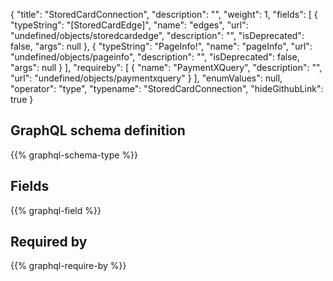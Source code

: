 {
  "title": "StoredCardConnection",
  "description": "",
  "weight": 1,
  "fields": [
    {
      "typeString": "[StoredCardEdge]",
      "name": "edges",
      "url": "undefined/objects/storedcardedge",
      "description": "",
      "isDeprecated": false,
      "args": null
    },
    {
      "typeString": "PageInfo!",
      "name": "pageInfo",
      "url": "undefined/objects/pageinfo",
      "description": "",
      "isDeprecated": false,
      "args": null
    }
  ],
  "requireby": [
    {
      "name": "PaymentXQuery",
      "description": "",
      "url": "undefined/objects/paymentxquery"
    }
  ],
  "enumValues": null,
  "operator": "type",
  "typename": "StoredCardConnection",
  "hideGithubLink": true
}
## GraphQL schema definition

{{% graphql-schema-type %}}

## Fields

{{% graphql-field %}}

## Required by

{{% graphql-require-by %}}
